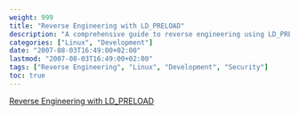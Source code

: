 ```yaml
---
weight: 999
title: "Reverse Engineering with LD_PRELOAD"
description: "A comprehensive guide to reverse engineering using LD_PRELOAD"
categories: ["Linux", "Development"]
date: "2007-08-03T16:49:00+02:00"
lastmod: "2007-08-03T16:49:00+02:00"
tags: ["Reverse Engineering", "Linux", "Development", "Security"]
toc: true
---
```


[Reverse Engineering with LD_PRELOAD](/pdf/reverse_engineering_avec_ld_preload_fr.pdf)
